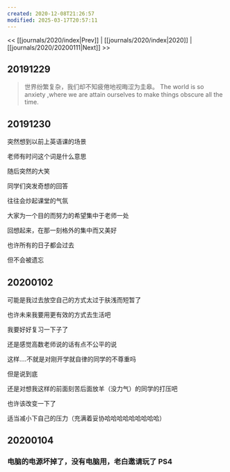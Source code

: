 ```yaml
---
created: 2020-12-08T21:26:57
modified: 2025-03-17T20:57:11
---
```


<< [[journals/2020/index|Prev]] | [[journals/2020/index|2020]] | [[journals/2020/20200111|Next]] >>

## 20191229

> 世界纷繁复杂，我们却不知疲倦地视晦涩为圭皋。
> The world is so anxiety ,where we are attain ourselves to make things obscure all the time.

## 20191230

突然想到以前上英语课的场景

老师有时问这个词是什么意思

随后突然的大笑

同学们突发奇想的回答

往往会炒起课堂的气氛

大家为一个目的而努力的希望集中于老师一处

回想起来，在那一刻格外的集中而又美好

也许所有的日子都会过去

但不会被遗忘

## 20200102

可能是我过去放空自己的方式太过于肤浅而短暂了

也许未来我要用更有效的方式去生活吧

我要好好复习一下子了

还是感觉高数老师说的话有点不公平的说

这样....不就是对刚开学就自律的同学的不尊重吗

但是说到底

还是对想我这样的前面刻苦后面放羊（没力气）的同学的打压吧

也许该改变一下了

适当减小下自己的压力（充满着妥协哈哈哈哈哈哈哈哈哈）

## 20200104
### 电脑的电源坏掉了，没有电脑用，老白邀请玩了 PS4
